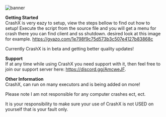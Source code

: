 ![banner](https://i.pinimg.com/originals/9e/22/f4/9e22f4f5fdcaa7486b07e84b355ef41d.png)

**Getting Started**  
CrashX is very eazy to setup, view the steps bellow to find out how to setup! Execute the script from the source file and you will get a menu for crash there you can find client and ss shutdown.
desired look at this image for example.
https://gyazo.com/1e798f9c75d573b3c507e4127b83868c

Currently CrashX is in beta and getting better quality updates!

**Support**  
If at any time while using CrashX you need support with it, then feel free to join our support server here: https://discord.gg/AmcweJF.

**Other Information**  
CrashX, can run on many executors and is being added on more!


Please note I am not responsible for any computer crashes ect, ect.


It is your responsibility to make sure your use of CrashX is not USED on yourself that is your fault only.
